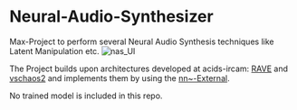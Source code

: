 # Neural-Audio-Synthesizer
Max-Project to perform several Neural Audio Synthesis techniques like Latent Manipulation etc.
![nas_UI](https://github.com/user-attachments/assets/3d3d699e-cf6c-46b7-9d81-ddfc369b967c)

The Project builds upon architectures developed at acids-ircam: [RAVE](github.com/acids-ircam/RAVE) and [vschaos2](https://github.com/acids-ircam/vschaos2) and implements them by using the [nn~-External](https://github.com/acids-ircam/nn_tilde).

No trained model is included in this repo.
